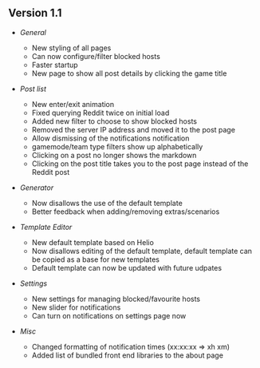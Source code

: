 ## Version 1.1

- *General*
    - New styling of all pages
    - Can now configure/filter blocked hosts
    - Faster startup
    - New page to show all post details by clicking the game title

- *Post list*
    - New enter/exit animation
    - Fixed querying Reddit twice on initial load
    - Added new filter to choose to show blocked hosts
    - Removed the server IP address and moved it to the post page
    - Allow dismissing of the notifications notification
    - gamemode/team type filters show up alphabetically
    - Clicking on a post no longer shows the markdown
    - Clicking on the post title takes you to the post page instead of the Reddit post

- *Generator*
    - Now disallows the use of the default template
    - Better feedback when adding/removing extras/scenarios

- *Template Editor*
    - New default template based on Helio
    - Now disallows editing of the default template, default template can be copied as a base for new templates
    - Default template can now be updated with future udpates

- *Settings*
    - New settings for managing blocked/favourite hosts
    - New slider for notifications
    - Can turn on notifications on settings page now

- *Misc*
    - Changed formatting of notification times (xx:xx:xx => xh xm)
    - Added list of bundled front end libraries to the about page
